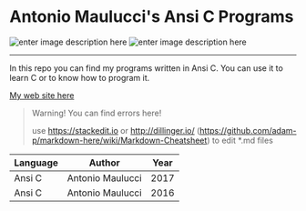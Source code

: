 # Antonio Maulucci's Ansi C Programs

![enter image description here](http://www.antomau.com/AntonioMaulucciLogo.png)
![enter image description here](http://www.differencebetween.info/sites/default/files/images/1/c.jpg)

----------
In this repo you can find my programs written in Ansi C. You can use it to learn C or to know how to program it.

[My web site here](http://www.antomau.com)

> Warning! You can find errors here!
> 
> use https://stackedit.io or http://dillinger.io/ (https://github.com/adam-p/markdown-here/wiki/Markdown-Cheatsheet) to edit *.md files

| Language | Author | Year |
| ---|---| --- |
| Ansi C | Antonio Maulucci | 2017|
| Ansi C | Antonio Maulucci | 2016 |
